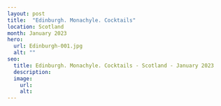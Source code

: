 ```yaml
---
layout: post
title:  "Edinburgh. Monachyle. Cocktails"
location: Scotland
month: January 2023
hero:
  url: Edinburgh-001.jpg
  alt: ""
seo:
  title: Edinburgh. Monachyle. Cocktails - Scotland - January 2023
  description:
  image:
    url: 
    alt:
---
```

